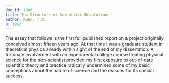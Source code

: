 ```yaml
---
doc_id: 1386
title: The Structure of Scientific Revolutions
author: Kuhn, T.S.
B: 1962
---
```


The essay that follows is the first full published report on a
project originally conceived almost fifteen years ago.  At that
time I was a graduate student in theoretical physics already
within sight of the end of my dissertation.  A fortunate involvement
with an experimental college course treating physical
science for the non-scientist provided my first exposure to
out-of-date scientific theory and practice radically undermined
some of my basic conceptions about the nature of science and
the reasons for its special success.